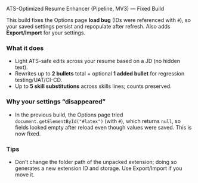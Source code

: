  ATS-Optimized Resume Enhancer (Pipeline, MV3) — Fixed Build

This build fixes the Options page **load bug** (IDs were referenced with `#`), so your saved settings persist and repopulate after refresh. Also adds **Export/Import** for your settings.

### What it does
- Light ATS-safe edits across your resume based on a JD (no hidden text).
- Rewrites up to **2 bullets** total + optional **1 added bullet** for regression testing/UAT/CI-CD.
- Up to **5 skill substitutions** across skills lines; counts preserved.

### Why your settings “disappeared”
- In the previous build, the Options page tried `document.getElementById("#latex")` (with `#`), which returns `null`, so fields looked empty after reload even though values were saved. This is now fixed.

### Tips
- Don’t change the folder path of the unpacked extension; doing so generates a new extension ID and storage. Use Export/Import if you move it.
